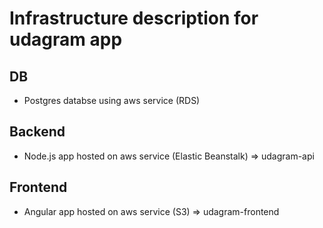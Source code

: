 # Infrastructure description for udagram app
## DB
* Postgres databse using aws service (RDS) 

## Backend
* Node.js app hosted on aws service (Elastic Beanstalk) => udagram-api

## Frontend
* Angular app hosted on aws service (S3) => udagram-frontend